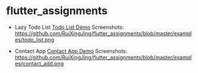# flutter_assignments

- Lazy Todo List
  [Todo List Demo](https://github.com/RuiXingJing/flutter_assignments/blob/master/examples/todo_list.mp4)
  Screenshots:
  https://github.com/RuiXingJing/flutter_assignments/blob/master/examples/todo_list.png
  
- Contact App
  [Contact App Demo](https://docs.flutter.dev/cookbook)
  Screenshots:
  https://github.com/RuiXingJing/flutter_assignments/blob/master/examples/contact_add.png
